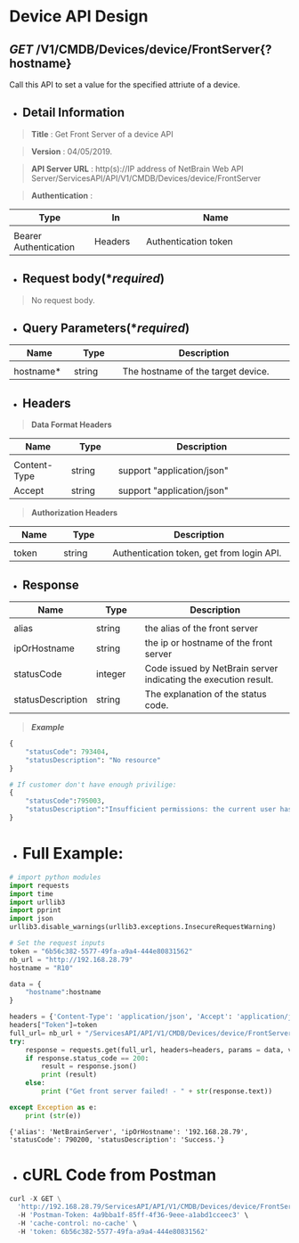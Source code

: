 
# Device API Design

## ***GET*** /V1/CMDB/Devices/device/FrontServer{?hostname}
Call this API to set a value for the specified attriute of a device.

* ## Detail Information

> **Title** : Get Front Server of a device API<br>

> **Version** : 04/05/2019.

> **API Server URL** : http(s)://IP address of NetBrain Web API Server/ServicesAPI/API/V1/CMDB/Devices/device/FrontServer

> **Authentication** : 

|**Type**|**In**|**Name**|
|------|------|------|
|<img width=100/>|<img width=100/>|<img width=500/>|
|Bearer Authentication| Headers | Authentication token | 

* ## Request body(****required***)

>No request body.

* ## Query Parameters(****required***)

|**Name**|**Type**|**Description**|
|------|------|------|
|<img width=100/>|<img width=100/>|<img width=500/>|
|hostname* | string  | The hostname of the target device. |

* ## Headers

> **Data Format Headers**

|**Name**|**Type**|**Description**|
|------|------|------|
|<img width=100/>|<img width=100/>|<img width=500/>|
| Content-Type | string  | support "application/json" |
| Accept | string  | support "application/json" |

> **Authorization Headers**

|**Name**|**Type**|**Description**|
|------|------|------|
|<img width=100/>|<img width=100/>|<img width=500/>|
| token | string  | Authentication token, get from login API. |

* ## Response

|**Name**|**Type**|**Description**|
|------|------|------|
|<img width=100/>|<img width=100/>|<img width=500/>|
|alias | string | the alias of the front server  |
|ipOrHostname| string | the ip or hostname of the front server  |
|statusCode| integer | Code issued by NetBrain server indicating the execution result.  |
|statusDescription| string | The explanation of the status code. |

> ***Example***


```python
{
    "statusCode": 793404,
    "statusDescription": "No resource"
}

# If customer don't have enough privilige:
{
    "statusCode":795003,
    "statusDescription":"Insufficient permissions: the current user has insufficient permissions to perform the requested operation. The user has no tenant or domain access permission.sharePolicyManagement"
}
```

* # Full Example:


```python
# import python modules 
import requests
import time
import urllib3
import pprint
import json
urllib3.disable_warnings(urllib3.exceptions.InsecureRequestWarning)

# Set the request inputs
token = "6b56c382-5577-49fa-a9a4-444e80831562"
nb_url = "http://192.168.28.79"
hostname = "R10"

data = {
    "hostname":hostname
}

headers = {'Content-Type': 'application/json', 'Accept': 'application/json'}
headers["Token"]=token
full_url= nb_url + "/ServicesAPI/API/V1/CMDB/Devices/device/FrontServer"
try:
    response = requests.get(full_url, headers=headers, params = data, verify=False)
    if response.status_code == 200:
        result = response.json()
        print (result)
    else:
        print ("Get front server failed! - " + str(response.text))

except Exception as e:
    print (str(e))   
```

    {'alias': 'NetBrainServer', 'ipOrHostname': '192.168.28.79', 'statusCode': 790200, 'statusDescription': 'Success.'}
    

* # cURL Code from Postman


```python
curl -X GET \
  'http://192.168.28.79/ServicesAPI/API/V1/CMDB/Devices/device/FrontServer?hostname=R10' \
  -H 'Postman-Token: 4a9bba1f-85ff-4f36-9eee-a1abd1cceec3' \
  -H 'cache-control: no-cache' \
  -H 'token: 6b56c382-5577-49fa-a9a4-444e80831562'
```
